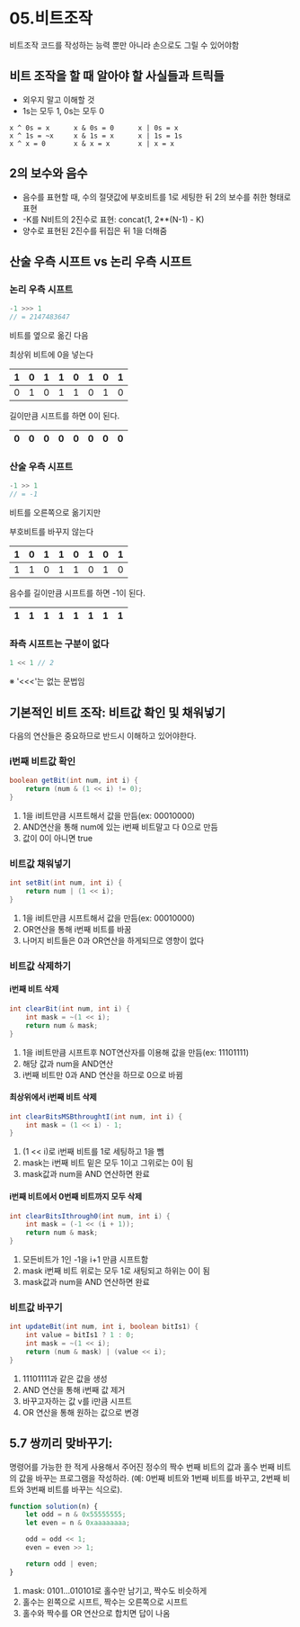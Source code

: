 # 05.비트조작
비트조작 코드를 작성하는 능력 뿐만 아니라 손으로도 그릴 수 있어야함

## 비트 조작을 할 때 알아야 할 사실들과 트릭들
- 외우지 말고 이해할 것
- 1s는 모두 1, 0s는 모두 0

```
x ^ 0s = x      x & 0s = 0      x | 0s = x
x ^ 1s = ~x     x & 1s = x      x | 1s = 1s
x ^ x = 0       x & x = x       x | x = x
```
## 2의 보수와 음수
- 음수를 표현할 때, 수의 절댓값에 부호비트를 1로 세팅한 뒤 2의 보수를 취한 형태로 표현
- -K를 N비트의 2진수로 표현: concat(1, 2**(N-1) - K)
- 양수로 표현된 2진수를 뒤집은 뒤 1을 더해줌

## 산술 우측 시프트 vs 논리 우측 시프트
### 논리 우측 시프트
```javascript
-1 >>> 1
// = 2147483647
```
비트를 옆으로 옮긴 다음

최상위 비트에 0을 넣는다

1|0|1|1|0|1|0|1
-|-|-|-|-|-|-|-
0|1|0|1|1|0|1|0

길이만큼 시프트를 하면 0이 된다.

0|0|0|0|0|0|0|0
-|-|-|-|-|-|-|-

### 산술 우측 시프트
```javascript
-1 >> 1
// = -1
```
비트를 오른쪽으로 옮기지만

부호비트를 바꾸지 않는다

1|0|1|1|0|1|0|1
-|-|-|-|-|-|-|-
1|1|0|1|1|0|1|0

음수를 길이만큼 시프트를 하면 -1이 된다.

1|1|1|1|1|1|1|1
-|-|-|-|-|-|-|-

### 좌측 시프트는 구분이 없다
```javascript
1 << 1 // 2
```
※ '<<<'는 없는 문법임

## 기본적인 비트 조작: 비트값 확인 및 채워넣기

다음의 연산들은 중요하므로 반드시 이해하고 있어야한다.

### i번째 비트값 확인

```java
boolean getBit(int num, int i) {
    return (num & (1 << i) != 0);
}
```
1. 1을 i비트만큼 시프트해서 값을 만듬(ex: 00010000)
2. AND연산을 통해 num에 있는 i번째 비트말고 다 0으로 만듬
3. 값이 0이 아니면 true

### 비트값 채워넣기
```java
int setBit(int num, int i) {
    return num | (1 << i);
}
```
1. 1을 i비트만큼 시프트해서 값을 만듬(ex: 00010000)
2. OR연산을 통해 i번째 비트를 바꿈
3. 나머지 비트들은 0과 OR연산을 하게되므로 영향이 없다

### 비트값 삭제하기
#### i번째 비트 삭제
```java
int clearBit(int num, int i) {
    int mask = ~(1 << i);
    return num & mask;
}
```
1. 1을 i비트만큼 시프트후 NOT연산자를 이용해 값을 만듬(ex: 11101111)
2. 해당 값과 num을 AND연산
3. i번째 비트만 0과 AND 연산을 하므로 0으로 바뀜

#### 최상위에서 i번째 비트 삭제
```java
int clearBitsMSBthroughtI(int num, int i) {
    int mask = (1 << i) - 1;
}
```
1. (1 << i)로 i번째 비트를 1로 세팅하고 1을 뺌
2. mask는 i번째 비트 밑은 모두 1이고 그위로는 0이 됨
3. mask값과 num을 AND 연산하면 완료

#### i번째 비트에서 0번째 비트까지 모두 삭제
```java
int clearBitsIthrough0(int num, int i) {
    int mask = (-1 << (i + 1));
    return num & mask;
}
```
1. 모든비트가 1인 -1을 i+1 만큼 시프트함
2. mask i번째 비트 위로는 모두 1로 새팅되고 하위는 0이 됨
3. mask값과 num을 AND 연산하면 완료

### 비트값 바꾸기
```java
int updateBit(int num, int i, boolean bitIs1) {
    int value = bitIs1 ? 1 : 0;
    int mask = ~(1 << i);
    return (num & mask) | (value << i);
}
```
1. 11101111과 같은 값을 생성
2. AND 연산을 통해 i번째 값 제거
3. 바꾸고자하는 값 v를 i만큼 시프트
4. OR 연산을 통해 원하는 값으로 변경

## 5.7 쌍끼리 맞바꾸기:
명령어를 가능한 한 적게 사용해서 주어진 정수의 짝수 번째 비트의 값과 홀수 번째 비트의 값을 바꾸는 프로그램을 작성하라.
(예: 0번째 비트와 1번째 비트를 바꾸고, 2번째 비트와 3번째 비트를 바꾸는 식으로).

```javascript
function solution(n) {
    let odd = n & 0x55555555;
    let even = n & 0xaaaaaaaa;

    odd = odd << 1;
    even = even >> 1;

    return odd | even;
}
```

1. mask: 0101...010101로 홀수만 남기고, 짝수도 비슷하게
2. 홀수는 왼쪽으로 시프트, 짝수는 오른쪽으로 시프트
3. 홀수와 짝수를 OR 연산으로 합치면 답이 나옴

